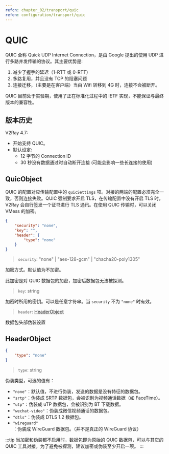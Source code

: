 ```yaml
---
refcn: chapter_02/transport/quic
refen: configuration/transport/quic
---
```


# QUIC

QUIC 全称 Quick UDP Internet Connection，是由 Google 提出的使用 UDP 进行多路并发传输的协议。其主要优势是:

1. 减少了握手的延迟（1-RTT 或 0-RTT）
2. 多路复用，并且没有 TCP 的阻塞问题
3. 连接迁移，（主要是在客户端）当由 Wifi 转移到 4G 时，连接不会被断开。

QUIC 目前处于实验期，使用了正在标准化过程中的 IETF 实现，不能保证与最终版本的兼容性。

## 版本历史

V2Ray 4.7:

* 开始支持 QUIC。
* 默认设定:
  * 12 字节的 Connection ID
  * 30 秒没有数据通过时自动断开连接 (可能会影响一些长连接的使用)

## QuicObject

QUIC 的配置对应传输配置中的 `quicSettings` 项。对接的两端的配置必须完全一致，否则连接失败。QUIC 强制要求开启 TLS，在传输配置中没有开启 TLS 时，V2Ray 会自行签发一个证书进行 TLS 通讯。在使用 QUIC 传输时，可以关闭 VMess 的加密。

```json
{
    "security": "none",
    "key": "",
    "header": {
        "type": "none"
    }
}
```

> `security`: "none" | "aes-128-gcm" | "chacha20-poly1305"

加密方式。默认值为不加密。

此加密是对 QUIC 数据包的加密，加密后数据包无法被探测。

> `key`: string

加密时所用的密钥。可以是任意字符串。当 `security` 不为 `"none"` 时有效。

> `header`: [HeaderObject](#headerobject)

数据包头部伪装设置

## HeaderObject

```json
{
    "type": "none"
}
```

> `type`: string

伪装类型，可选的值有：

* `"none"`：默认值，不进行伪装，发送的数据是没有特征的数据包。
* `"srtp"`：伪装成 SRTP 数据包，会被识别为视频通话数据（如 FaceTime）。
* `"utp"`：伪装成 uTP 数据包，会被识别为 BT 下载数据。
* `"wechat-video"`：伪装成微信视频通话的数据包。
* `"dtls"`：伪装成 DTLS 1.2 数据包。
* `"wireguard"`：伪装成 WireGuard 数据包。（并不是真正的 WireGuard 协议）

:::tip
当加密和伪装都不启用时，数据包即为原始的 QUIC 数据包，可以与其它的 QUIC 工具对接。为了避免被探测，建议加密或伪装至少开启一项。
:::
